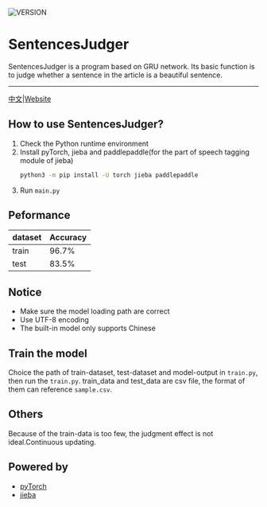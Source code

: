 ![VERSION](https://img.shields.io/pypi/pyversions/torch)

# SentencesJudger
SentencesJudger is a program based on GRU network. Its basic function is to judge whether a sentence in the article is a beautiful sentence.
- - -

[中文](./README.md)|[Website](https://sentencesjudger.xyz)

## How to use SentencesJudger?
1. Check the Python runtime environment
2. Install pyTorch, jieba and paddlepaddle(for the part of speech tagging module of jieba)
    ```bash
    python3 -m pip install -U torch jieba paddlepaddle
    ```
3. Run `main.py`

## Peformance
| dataset | Accuracy |
| -- | -- |
| train | 96.7% |
| test | 83.5% |

## Notice
* Make sure the model loading path are correct
* Use UTF-8 encoding
* The built-in model only supports Chinese

## Train the model
Choice the path of train-dataset, test-dataset and model-output in `train.py`, then run the `train.py`. train_data and test_data are csv file, the format of them can reference `sample.csv`.

## Others 
Because of the train-data is too few, the judgment effect is not ideal.Continuous updating.

## Powered by
* [pyTorch](https://github.com/pytorch/pytorch)
* [jieba](https://github.com/fxsjy/jieba)
